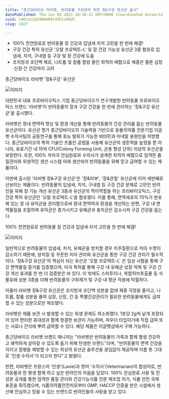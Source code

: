 ```yaml
---
title: "종근당바이오 라비벳, 반려동물 구강관리 위한 장&구강 유산균 출시"
datePublished: Thu Jun 03 2021 10:38:12 GMT+0000 (Coordinated Universal Time)
cuid: cm6zzn2qt000m09l43h1s95dt
slug: 1927

---
```



- 100% 천연원료로 반려동물 장 건강과 입냄새∙치석 고민을 한 번에 해결!
- 구강 건강 특허 유산균 '오랄 프로텍트-L' 및 장 건강 기능성 유산균 3종 함유로 입냄새, 치석, 구내염 등 구강 및 장 건강에 도움
- 조지방과 조단백 제로, 나트륨 및 칼륨 함량 줄인 최적의 배합으로 체중은 물론 심장·신장·간 건강까지 고려

종근당바이오 라비벳 '장&구강' 유산균

![이미지](https://cdn.hashnode.com/res/hashnode/image/upload/v1739248478162/92fa5571-7968-4241-aa3c-a0536b455758.png)

대한민국 대표 프로바이오틱스 기업 종근당바이오가 연구개발한 반려동물 프로바이오틱스 브랜드 '라비벳'이 반려동물의 장과 구강 건강을 한 번에 관리하는 '장&구강 유산균'을 출시했다.

라비벳은 장내 면역력 향상 및 환경 개선을 통해 반려동물의 건강 관리를 돕는 반려동물 유산균이다. 유산균 명가 종근당바이오의 기술력을 기반으로 동물의약품 전문기업 이글벳 수의사팀의 공동연구를 통해 효능 발휘가 가능한 비타민과 미네랄 용량만을 처방했다. 종근당바이오의 특허 기술인 프롤린 공법을 사용해 유산균의 생존력을 높였을 뿐 아니라, 유효기간 내 15억 CFU(Colony Forming Unit, 균총 형성 단위) 이상의 유산균을 보장한다. 또한, 100% 저자극 안심원료와 수의사가 설계한 최적의 배합으로 엄격한 품질관리와 위생적인 생산 시스템 아래 생산되어 반려동물을 위해 믿고 급여할 수 있는 제품이다.

이번에 출시된 '라비벳 장&구강 유산균'은 '장&피부', '장&관절' 유산균에 이어 세번째로 선보이는 제품이다. 반려동물의 입냄새, 치석, 구내염 등 구강 건강 문제로 고민인 반려인을 위해 장 기능 개선 유산균 3종과 유산균의 먹이역할을 하는 프리바이오틱스, 구강 건강 특허 유산균인 '오랄 프로텍트-L'을 함유했다. 이를 통해, 면역세포의 70%가 분포해 있는 장 내 유익균을 관리함으로써 장내 면역력과 환경을 개선하는 한편, 구강 내 면역물질을 조절하여 유익균은 증가시키고 유해균과 충치균은 감소시켜 구강 건강을 돕는다.

100% 천연원료로 반려동물 장 건강과 입냄새∙치석 고민을 한 번에 해결!

![이미지](https://cdn.hashnode.com/res/hashnode/image/upload/v1739248481339/07c70675-c3d1-4dde-94f8-9807778d8558.jpeg)

일반적으로 반려동물의 입냄새, 치석, 유해균을 방치할 경우 치주질환으로 치아 수명이 감소하기 때문에, 양치질 등 꾸준한 치아 관리와 유산균을 통한 구강 건강 관리가 필수적이다. '장&구강 유산균'의 핵심이 되는 유산균 '오랄 프로텍트-L' 은 임상 시험을 통해 구강 면역물질 증가를 입증했으며, 미국 특허를 통해 구강 내 유해균 성장 억제 및 구강 건강 개선 효과를 한 번 더 검증받은 바 있다. 이 밖에도 스피루리나, 복합허브추출물 등 식물유래 성분 3종을 더해 반려동물의 구취제거 및 구강 내 향균 작용에 탁월하다.

아울러 라비벳 장&구강 유산균은 조지방과 조단백 성분을 없애 체중 걱정을 줄이고, 나트륨, 칼륨 성분을 줄여 심장, 신장, 간 등 특별건강관리가 필요한 반려동물에게도 급여할 수 있는 성분으로만 제조됐다.

라비벳은 제품 보관 시 발생할 수 있는 위생 문제도 최소화했다. 1포당 2g씩 낱개 포장되어 있어 편리한 휴대성과 함께 청결한 보관이 가능하며, 파우더 타입이기에 직접 급여 또는 사료나 간식에 뿌려 급여할 수 있다. 해당 제품은 이글펫샵에서 구매 가능하다.

종근당바이오 라비벳 브랜드 매니저는 "라비벳은 반려동물이 가족과 함께 평생 건강하고 쾌적하게 살아갈 수 있도록 돕기 위해 탄생한 브랜드"라며, "반려동물의 면역 건강을 지키고 질병을 예방할 수 있는 최상의 유산균 솔루션을 끊임없이 제공하며 이름 뜻 그대로 '인생 수의사'가 되고자 한다"고 밝혔다.

한편, 라비벳은 프랑스어 '인생'(Lavie)과 영어 '수의사'(Veterinarian)의 합성어로, 반려동물과 한 평생 함께 하고 싶은 반려인의 마음을 담았다. 100% 안심원료 사용 및 전 성분 공개를 통한 엄격한 품질 관리와 건강기능식품 전문 제조업 허가, 식품 안전 국제 표준을 획득했으며, 식품의약품안전처로부터 GMP, HACCP 인증을 받은 시설에서 생산해 안심하고 믿을 수 있는 브랜드로 반려인들의 사랑을 받고 있다.
